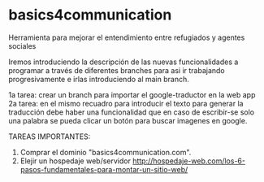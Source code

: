 # basics4communication
Herramienta para mejorar el entendimiento entre refugiados y agentes sociales

Iremos introduciendo la descripción de las nuevas funcionalidades a programar a través de diferentes branches para asi ir trabajando progresivamente e irlas introduciendo al main branch. 

1a tarea: crear un branch para importar el google-traductor en la web app 
2a tarea: en el mismo recuadro para introducir el texto para generar la traducción debe haber una funcionalidad que en caso de escribir-se solo una palabra se pueda clicar un botón para buscar imagenes en google.

TAREAS IMPORTANTES:
1. Comprar el dominio "basics4communication.com". 
2. Elejir un hospedaje web/servidor http://hospedaje-web.com/los-6-pasos-fundamentales-para-montar-un-sitio-web/ 

